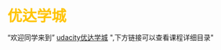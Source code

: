 <font style="font-size:30px;font-weight:bold;color:rgb(255, 196, 0);">优达学城</font>

<p>
  “欢迎同学来到”
  <a href="https://shop455562174.taobao.com/?spm=2013.1.1000126.2.10265e78elc5p0" target="_blank">udacity优达学城</a>
  ",下方链接可以查看课程详细目录"
</p>

